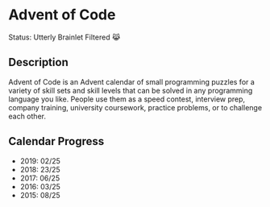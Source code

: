 # Advent of Code
Status: Utterly Brainlet Filtered :joy_cat:
## Description
Advent of Code is an Advent calendar of small programming puzzles for a variety of skill sets and skill levels that can be solved in any programming language you like. People use them as a speed contest, interview prep, company training, university coursework, practice problems, or to challenge each other.
## Calendar Progress
- 2019: 02/25
- 2018: 23/25
- 2017: 06/25
- 2016: 03/25
- 2015: 08/25
